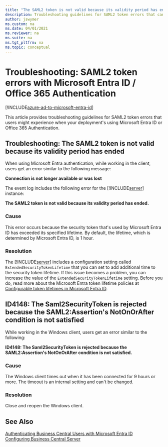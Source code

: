 ```yaml
---
title: "The SAML2 token is not valid because its validity period has ended."
description: Troubleshooting guidelines for SAML2 token errors that can occur when using Microsoft Entra ID or Office authentication
author: jswymer
ms.custom: na
ms.date: 04/01/2021
ms.reviewer: na
ms.suite: na
ms.tgt_pltfrm: na
ms.topic: conceptual
---
```

# Troubleshooting: SAML2 token errors with Microsoft Entra ID / Office 365 Authentication

[!INCLUDE[azure-ad-to-microsoft-entra-id](~/../shared-content/shared/azure-ad-to-microsoft-entra-id.md)]

This article provides troubleshooting guidelines for SAML2 token errors that users might experience when your deployment's using Microsoft Entra ID or Office 365 Authentication.

## Troubleshooting: The SAML2 token is not valid because its validity period has ended

When using Microsoft Entra authentication, while working in the client, users get an error similar to the following message: 

**Connection is not longer available or was lost**

The event log includes the following error for the [!INCLUDE[server](../developer/includes/server.md)] instance:

**The SAML2 token is not valid because its validity period has ended.** 

### Cause  

This error occurs because the security token that's used by Microsoft Entra ID has exceeded its specified lifetime. By default, the lifetime, which is determined by Microsoft Entra ID, is 1 hour.

### Resolution

The [!INCLUDE[server](../developer/includes/server.md)] includes a configuration setting called `ExtendedSecurityTokenLifetime` that you can set to add additional time to the security token lifetime. If this issue becomes a problem, you can increase the value of the  `ExtendedSecurityTokenLifetime` setting. Before you do, read more about the Microsoft Entra token lifetime policies at [Configurable token lifetimes in Microsoft Entra ID](/azure/active-directory/develop/active-directory-configurable-token-lifetimes).

## ID4148: The Saml2SecurityToken is rejected because the SAML2:Assertion's NotOnOrAfter condition is not satisfied

While working in the Windows client, users get an error similar to the following:

**ID4148: The Saml2SecurityToken is rejected because the SAML2:Assertion's NotOnOrAfter condition is not satisfied.**

### Cause

The Windows client times out when it has been connected for 9 hours or more. The timeout is an internal setting and can't be changed.

### Resolution 

Close and reopen the Windows client.

## See Also

[Authenticating Business Central Users with Microsoft Entra ID](authenticating-users-with-azure-active-directory.md)  
[Configuring Business Central Server](Configure-server-instance.md)